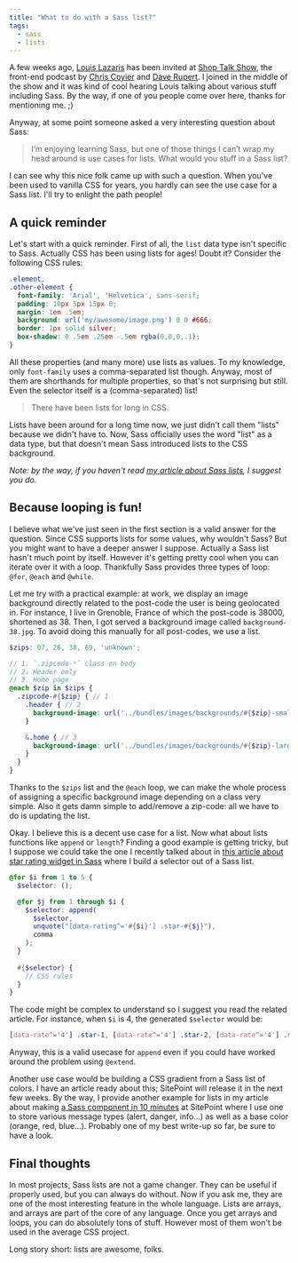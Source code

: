 ```yaml
---
title: "What to do with a Sass list?"
tags:
  - sass
  - lists
---
```


A few weeks ago, [Louis Lazaris](https://twitter.com/ImpressiveWebs) has been invited at [Shop Talk Show](http://shoptalkshow.com/episodes/103-louis-lazaris/), the front-end podcast by [Chris Coyier](https://twitter.com/chriscoyier) and [Dave Rupert](https://twitter.com/davatron5000). I joined in the middle of the show and it was kind of cool hearing Louis talking about various stuff including Sass. By the way, if one of you people come over here, thanks for mentioning me. ;)

Anyway, at some point someone asked a very interesting question about Sass:

> I’m enjoying learning Sass, but one of those things I can’t wrap my head around is use cases for lists. What would you stuff in a Sass list?

I can see why this nice folk came up with such a question. When you've been used to vanilla CSS for years, you hardly can see the use case for a Sass list. I'll try to enlight the path people!

## A quick reminder 

Let's start with a quick reminder. First of all, the `list` data type isn't specific to Sass. Actually CSS has been using lists for ages! Doubt it? Consider the following CSS rules:

```css
.element, 
.other-element {
  font-family: 'Arial', 'Helvetica', sans-serif;
  padding: 10px 5px 15px 0;
  margin: 1em .5em;
  background: url('my/awesome/image.png') 0 0 #666;
  border: 1px solid silver;
  box-shadow: 0 .5em .25em -.5em rgba(0,0,0,.1);
}
```

All these properties (and many more) use lists as values. To my knowledge, only `font-family` uses a comma-separated list though. Anyway, most of them are shorthands for multiple properties, so that's not surprising but still. Even the selector itself is a (comma-separated) list!

> There have been lists for long in CSS.

Lists have been around for a long time now, we just didn't call them "lists" because we didn't have to. Now, Sass officially uses the word "list" as a data type, but that doesn't mean Sass introduced lists to the CSS background.

*Note: by the way, if you haven't read [my article about Sass lists](http://hugogiraudel.com/2013/07/15/understanding-sass-lists/), I suggest you do.*

## Because looping is fun! 

I believe what we've just seen in the first section is a valid answer for the question. Since CSS supports lists for some values, why wouldn't Sass? But you might want to have a deeper answer I suppose. Actually a Sass list hasn't much point by itself. However it's getting pretty cool when you can iterate over it with a loop. Thankfully Sass provides three types of loop: `@for`, `@each` and `@while`. 

Let me try with a practical example: at work, we display an image background directly related to the post-code the user is being geolocated in. For instance, I live in Grenoble, France of which the post-code is 38000, shortened as 38. Then, I got served a background image called `background-38.jpg`. To avoid doing this manually for all post-codes, we use a list.

```scss
$zips: 07, 26, 38, 69, 'unknown';

// 1. `.zipcode-*` class on body
// 2. Header only 
// 3. Home page
@each $zip in $zips {
  .zipcode-#{$zip} { // 1
    .header { // 2
      background-image: url('../bundles/images/backgrounds/#{$zip}-small.jpg');
    }

    &.home { // 3
      background-image: url('../bundles/images/backgrounds/#{$zip}-large.jpg');
    }
  }
}
```

Thanks to the `$zips` list and the `@each` loop, we can make the whole process of assigning a specific background image depending on a class very simple. Also it gets damn simple to add/remove a zip-code: all we have to do is updating the list. 

Okay. I believe this is a decent use case for a list. Now what about lists functions like `append` or `length`? Finding a good example is getting tricky, but I suppose we could take the one I recently talked about in [this article about star rating widget in Sass](http://hugogiraudel.com/2014/02/24/star-rating-system-with-sass/) where I build a selector out of a Sass list. 

```scss
@for $i from 1 to 5 {
  $selector: ();

  @for $j from 1 through $i {
    $selector: append(
      $selector, 
      unquote("[data-rating^='#{$i}'] .star-#{$j}"), 
      comma
    );
  }
  
  #{$selector} {
    // CSS rules
  }
}
```

The code might be complex to understand so I suggest you read the related article. For instance, when `$i` is 4, the generated `$selector` would be:

```scss
[data-rate^='4'] .star-1, [data-rate^='4'] .star-2, [data-rate^='4'] .star-3, [data-rate^='4'] .star-4 { ... }
```

Anyway, this is a valid usecase for `append` even if you could have worked around the problem using `@extend`. 

Another use case would be building a CSS gradient from a Sass list of colors. I have an article ready about this; SitePoint will release it in the next few weeks. By the way, I provide another example for lists in my article about making [a Sass component in 10 minutes](http://www.sitepoint.com/sass-component-10-minutes/) at SitePoint where I use one to store various message types (alert, danger, info...) as well as a base color (orange, red, blue...). Probably one of my best write-up so far, be sure to have a look.

## Final thoughts 

In most projects, Sass lists are not a game changer. They can be useful if properly used, but you can always do without. Now if you ask me, they are one of the most interesting feature in the whole language. Lists are arrays, and arrays are part of the core of any language. Once you get arrays and loops, you can do absolutely tons of stuff. However most of them won't be used in the average CSS project.

Long story short: lists are awesome, folks.
